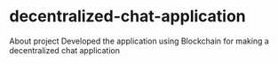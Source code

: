 # decentralized-chat-application
About project Developed the application using Blockchain for making a decentralized chat application
